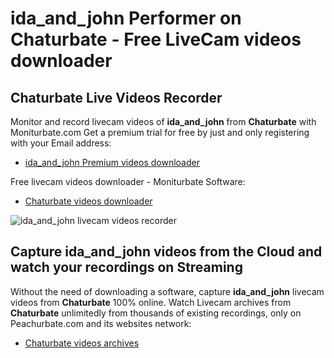 # ida_and_john Performer on Chaturbate - Free LiveCam videos downloader

## Chaturbate Live Videos Recorder

Monitor and record livecam videos of **ida_and_john** from **Chaturbate** with Moniturbate.com
Get a premium trial for free by just and only registering with your Email address:
* [ida_and_john Premium videos downloader](https://moniturbate.com/request-demo-licence-key.html)

Free livecam videos downloader - Moniturbate Software:
* [Chaturbate videos downloader](https://moniturbate.com/moniturbate-download-software.html)

![ida_and_john livecam videos recorder](https://peachurnet.com/templates/moniturbate-software.png)


## Capture ida_and_john videos from the Cloud and watch your recordings on Streaming

Without the need of downloading a software, capture **ida_and_john** livecam videos from **Chaturbate** 100% online.
Watch Livecam archives from **Chaturbate** unlimitedly from thousands of existing recordings, only on Peachurbate.com and its websites network:
* [Chaturbate videos archives](https://peachurnet.com/)